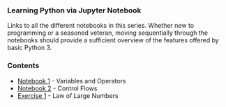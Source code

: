 ### Learning Python via Jupyter Notebook

Links to all the different notebooks in this series. Whether new to programming or a seasoned veteran, moving sequentially through the notebooks should provide a sufficient overview of the features offered by basic Python 3.

### Contents

- [Notebook 1](Sheet_1_Variables_&_Ops.ipynb) - Variables and Operators
- [Notebook 2](Sheet_2_Ctrl_Flow.ipynb) - Control Flows
- [Exercise 1](Exercise_Law_Of_Large_Numbers.ipynb) - Law of Large Numbers
